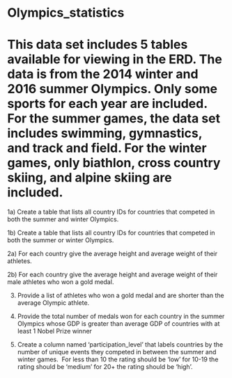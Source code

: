 # Olympics_statistics

# This data set includes 5 tables available for viewing in the ERD. The data is from the 2014 winter and 2016 summer Olympics. Only some sports for each year are included. For the summer games, the data set includes swimming, gymnastics, and track and field. For the winter games, only biathlon, cross country skiing, and alpine skiing are included. 

1a) Create a table that lists all country IDs for countries that competed in both the summer and winter Olympics.

1b) Create a table that lists all country IDs for countries that competed in both the summer or winter Olympics.

2a) For each country give the average height and average weight of their athletes. 

2b) For each country give the average height and average weight of their male athletes who won a gold medal.

3) Provide a list of athletes who won a gold medal and are shorter than the average Olympic athlete.

4) Provide the total number of medals won for each country in the summer Olympics whose GDP is greater than average GDP of countries with at least 1 Nobel Prize winner

5) Create a column named ‘participation_level’ that labels countries by the number of unique events they competed in between the summer and winter games.  For less than 10 the rating should be ‘low’ for 10-19 the rating should be ‘medium’ for 20+ the rating should be ‘high’.
